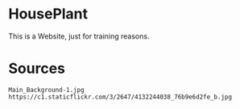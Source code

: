 # HousePlant
This is a Website, just for training reasons.

# Sources
    Main_Background-1.jpg https://c1.staticflickr.com/3/2647/4132244038_76b9e6d2fe_b.jpg
